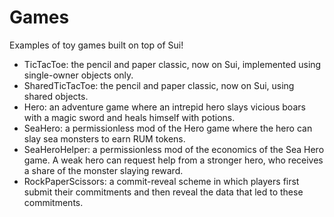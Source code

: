 # Games

Examples of toy games built on top of Sui!

* TicTacToe: the pencil and paper classic, now on Sui, implemented using single-owner objects only.
* SharedTicTacToe: the pencil and paper classic, now on Sui, using shared objects.
* Hero: an adventure game where an intrepid hero slays vicious boars with a magic sword and heals himself with potions.
* SeaHero: a permissionless mod of the Hero game where the hero can slay sea monsters to earn RUM tokens.
* SeaHeroHelper: a permissionless mod of the economics of the Sea Hero game. A weak hero can request help from a stronger hero, who receives a share of the monster slaying reward.
* RockPaperScissors: a commit-reveal scheme in which players first submit their commitments and then reveal the data that led to these commitments.
